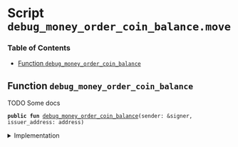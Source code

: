 
<a name="SCRIPT"></a>

# Script `debug_money_order_coin_balance.move`

### Table of Contents

-  [Function `debug_money_order_coin_balance`](#SCRIPT_debug_money_order_coin_balance)



<a name="SCRIPT_debug_money_order_coin_balance"></a>

## Function `debug_money_order_coin_balance`

TODO Some docs


<pre><code><b>public</b> <b>fun</b> <a href="#SCRIPT_debug_money_order_coin_balance">debug_money_order_coin_balance</a>(sender: &signer, issuer_address: address)
</code></pre>



<details>
<summary>Implementation</summary>


<pre><code><b>fun</b> <a href="#SCRIPT_debug_money_order_coin_balance">debug_money_order_coin_balance</a>(sender: &signer,
                                   issuer_address: address,
) {
    <a href="../../modules/doc/Debug.md#0x1_Debug_print">Debug::print</a>&lt;u64&gt;(
        &<a href="../../modules/doc/MoneyOrder.md#0x1_MoneyOrder_money_order_coin_balance">MoneyOrder::money_order_coin_balance</a>(sender, issuer_address));
}
</code></pre>



</details>
